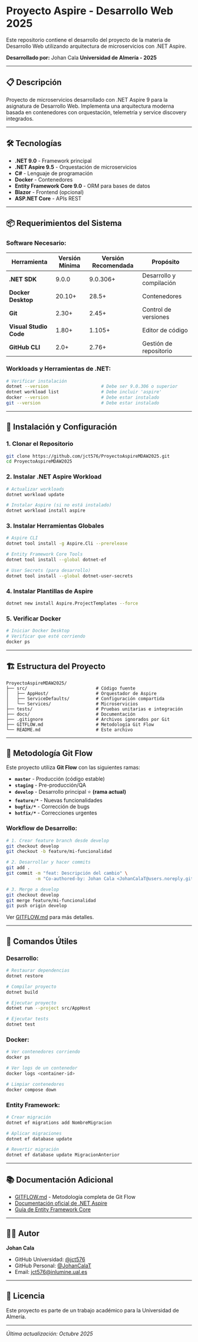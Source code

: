 # Proyecto Aspire - Desarrollo Web 2025

Este repositorio contiene el desarrollo del proyecto de la materia de Desarrollo Web utilizando arquitectura de microservicios con .NET Aspire.

**Desarrollado por:** Johan Cala
**Universidad de Almería - 2025**

---

## 📋 Descripción

Proyecto de microservicios desarrollado con .NET Aspire 9 para la asignatura de Desarrollo Web. Implementa una arquitectura moderna basada en contenedores con orquestación, telemetría y service discovery integrados.

---

## 🛠️ Tecnologías

- **.NET 9.0** - Framework principal
- **.NET Aspire 9.5** - Orquestación de microservicios
- **C#** - Lenguaje de programación
- **Docker** - Contenedores
- **Entity Framework Core 9.0** - ORM para bases de datos
- **Blazor** - Frontend (opcional)
- **ASP.NET Core** - APIs REST

---

## 📦 Requerimientos del Sistema

### Software Necesario:

| Herramienta | Versión Mínima | Versión Recomendada | Propósito |
|-------------|----------------|---------------------|-----------|
| **.NET SDK** | 9.0.0 | 9.0.306+ | Desarrollo y compilación |
| **Docker Desktop** | 20.10+ | 28.5+ | Contenedores |
| **Git** | 2.30+ | 2.45+ | Control de versiones |
| **Visual Studio Code** | 1.80+ | 1.105+ | Editor de código |
| **GitHub CLI** | 2.0+ | 2.76+ | Gestión de repositorio |

### Workloads y Herramientas de .NET:

```bash
# Verificar instalación
dotnet --version                    # Debe ser 9.0.306 o superior
dotnet workload list                # Debe incluir 'aspire'
docker --version                    # Debe estar instalado
git --version                       # Debe estar instalado
```

---

## 🚀 Instalación y Configuración

### 1. Clonar el Repositorio

```bash
git clone https://github.com/jct576/ProyectoAspireMDAW2025.git
cd ProyectoAspireMDAW2025
```

### 2. Instalar .NET Aspire Workload

```bash
# Actualizar workloads
dotnet workload update

# Instalar Aspire (si no está instalado)
dotnet workload install aspire
```

### 3. Instalar Herramientas Globales

```bash
# Aspire CLI
dotnet tool install -g Aspire.Cli --prerelease

# Entity Framework Core Tools
dotnet tool install --global dotnet-ef

# User Secrets (para desarrollo)
dotnet tool install --global dotnet-user-secrets
```

### 4. Instalar Plantillas de Aspire

```bash
dotnet new install Aspire.ProjectTemplates --force
```

### 5. Verificar Docker

```bash
# Iniciar Docker Desktop
# Verificar que esté corriendo
docker ps
```

---

## 🏗️ Estructura del Proyecto

```
ProyectoAspireMDAW2025/
├── src/                          # Código fuente
│   ├── AppHost/                  # Orquestador de Aspire
│   ├── ServiceDefaults/          # Configuración compartida
│   └── Services/                 # Microservicios
├── tests/                        # Pruebas unitarias e integración
├── docs/                         # Documentación
├── .gitignore                    # Archivos ignorados por Git
├── GITFLOW.md                    # Metodología Git Flow
└── README.md                     # Este archivo
```

---

## 🌳 Metodología Git Flow

Este proyecto utiliza **Git Flow** con las siguientes ramas:

- **`master`** - Producción (código estable)
- **`staging`** - Pre-producción/QA
- **`develop`** - Desarrollo principal ⭐ **(rama actual)**
- **`feature/*`** - Nuevas funcionalidades
- **`bugfix/*`** - Corrección de bugs
- **`hotfix/*`** - Correcciones urgentes

### Workflow de Desarrollo:

```bash
# 1. Crear feature branch desde develop
git checkout develop
git checkout -b feature/mi-funcionalidad

# 2. Desarrollar y hacer commits
git add .
git commit -m "feat: Descripción del cambio" \
           -m "Co-authored-by: Johan Cala <JohanCalaT@users.noreply.github.com>"

# 3. Merge a develop
git checkout develop
git merge feature/mi-funcionalidad
git push origin develop
```

Ver [GITFLOW.md](GITFLOW.md) para más detalles.

---

## 🔧 Comandos Útiles

### Desarrollo:

```bash
# Restaurar dependencias
dotnet restore

# Compilar proyecto
dotnet build

# Ejecutar proyecto
dotnet run --project src/AppHost

# Ejecutar tests
dotnet test
```

### Docker:

```bash
# Ver contenedores corriendo
docker ps

# Ver logs de un contenedor
docker logs <container-id>

# Limpiar contenedores
docker compose down
```

### Entity Framework:

```bash
# Crear migración
dotnet ef migrations add NombreMigracion

# Aplicar migraciones
dotnet ef database update

# Revertir migración
dotnet ef database update MigracionAnterior
```

---

## 📚 Documentación Adicional

- [GITFLOW.md](GITFLOW.md) - Metodología completa de Git Flow
- [Documentación oficial de .NET Aspire](https://learn.microsoft.com/en-us/dotnet/aspire/)
- [Guía de Entity Framework Core](https://learn.microsoft.com/en-us/ef/core/)

---

## 👨‍💻 Autor

**Johan Cala**
- GitHub Universidad: [@jct576](https://github.com/jct576)
- GitHub Personal: [@JohanCalaT](https://github.com/JohanCalaT)
- Email: jct576@inlumine.ual.es

---

## 📄 Licencia

Este proyecto es parte de un trabajo académico para la Universidad de Almería.

---

*Última actualización: Octubre 2025*

